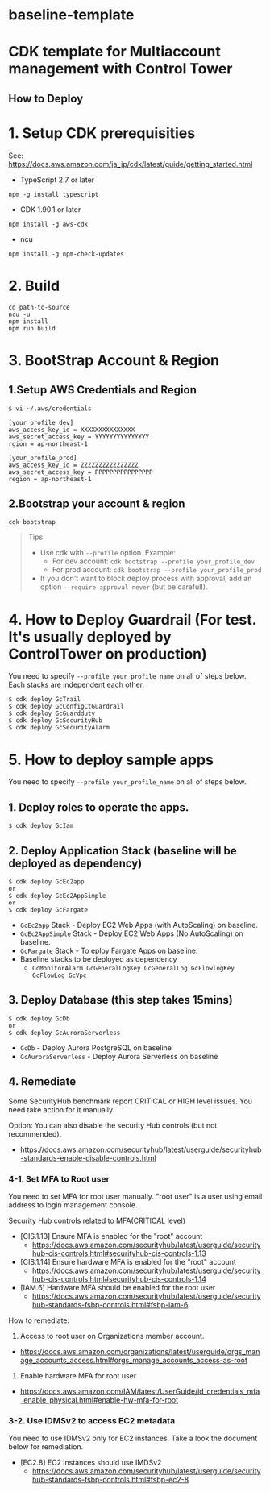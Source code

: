 # baseline-template
# CDK template for Multiaccount management with Control Tower

## How to Deploy
# 1. Setup CDK prerequisities

See: https://docs.aws.amazon.com/ja_jp/cdk/latest/guide/getting_started.html

* TypeScript 2.7 or later
```
npm -g install typescript
```
* CDK 1.90.1 or later
```
npm install -g aws-cdk
``` 
* ncu
```
npm install -g npm-check-updates
```

# 2. Build
```
cd path-to-source
ncu -u
npm install
npm run build
```

# 3. BootStrap Account & Region
## 1.Setup AWS Credentials and Region
```
$ vi ~/.aws/credentials

[your_profile_dev] 
aws_access_key_id = XXXXXXXXXXXXXXX
aws_secret_access_key = YYYYYYYYYYYYYYY
rgion = ap-northeast-1

[your_profile_prod]
aws_access_key_id = ZZZZZZZZZZZZZZZZ
aws_secret_access_key = PPPPPPPPPPPPPPPP
region = ap-northeast-1
```
## 2.Bootstrap your account & region
```
cdk bootstrap
```

> Tips
> * Use cdk with `--profile` option. Example:
>   * For dev account:  `cdk bootstrap --profile your_profile_dev`
>   * For prod account: `cdk bootstrap --profile your_profile_prod`
> * If you don't want to block deploy process with approval, add an option `--require-approval never` (but be careful!).


# 4. How to Deploy Guardrail (For test. It's usually deployed by ControlTower on production)
You need to specify `--profile your_profile_name` on all of steps below. Each stacks are independent each other.
```
$ cdk deploy GcTrail 
$ cdk deploy GcConfigCtGuardrail
$ cdk deploy GcGuardduty
$ cdk deploy GcSecurityHub
$ cdk deploy GcSecurityAlarm
```

# 5. How to deploy sample apps
You need to specify `--profile your_profile_name` on all of steps below.
## 1. Deploy roles to operate the apps.
```
$ cdk deploy GcIam 
```

## 2. Deploy Application Stack (baseline will be deployed as dependency)
```
$ cdk deploy GcEc2app
or 
$ cdk deploy GcEc2AppSimple
or 
$ cdk deploy GcFargate
```
* `GcEc2app` Stack - Deploy EC2 Web Apps (with AutoScaling) on baseline.
* `GcEc2AppSimple` Stack - Deploy EC2 Web Apps (No AutoScaling) on baseline. 
* `GcFargate`  Stack  - To eploy Fargate Apps on baseline.
* Baseline stacks to be deployed as dependency
  * `GcMonitorAlarm GcGeneralLogKey GcGeneralLog GcFlowlogKey GcFlowLog GcVpc`

## 3. Deploy Database (this step takes 15mins)
```
$ cdk deploy GcDb
or 
$ cdk deploy GcAuroraServerless
```
* `GcDb` - Deploy Aurora PostgreSQL on baseline
* `GcAuroraServerless` - Deploy Aurora Serverless on baseline

## 4. Remediate 
Some SecurityHub benchmark report CRITICAL or HIGH level issues. You need take action for it manually.

Option: You can also disable the security Hub controls (but not recommended).
* https://docs.aws.amazon.com/securityhub/latest/userguide/securityhub-standards-enable-disable-controls.html


### 4-1. Set MFA to Root user
You need to set MFA for root user manually. "root user" is a user using email address to login management console.

Security Hub controls related to MFA(CRITICAL level)
* [CIS.1.13] Ensure MFA is enabled for the "root" account
  * https://docs.aws.amazon.com/securityhub/latest/userguide/securityhub-cis-controls.html#securityhub-cis-controls-1.13
* [CIS.1.14] Ensure hardware MFA is enabled for the "root" account
  * https://docs.aws.amazon.com/securityhub/latest/userguide/securityhub-cis-controls.html#securityhub-cis-controls-1.14
* [IAM.6] Hardware MFA should be enabled for the root user
  * https://docs.aws.amazon.com/securityhub/latest/userguide/securityhub-standards-fsbp-controls.html#fsbp-iam-6

How to remediate:
1. Access to root user on Organizations member account.
* https://docs.aws.amazon.com/organizations/latest/userguide/orgs_manage_accounts_access.html#orgs_manage_accounts_access-as-root

1. Enable hardware MFA for root user
* https://docs.aws.amazon.com/IAM/latest/UserGuide/id_credentials_mfa_enable_physical.html#enable-hw-mfa-for-root


### 3-2. Use IDMSv2 to access EC2 metadata
You need to use IDMSv2 only for EC2 instances. Take a look the document below for remediation.

* [EC2.8] EC2 instances should use IMDSv2
  * https://docs.aws.amazon.com/securityhub/latest/userguide/securityhub-standards-fsbp-controls.html#fsbp-ec2-8




